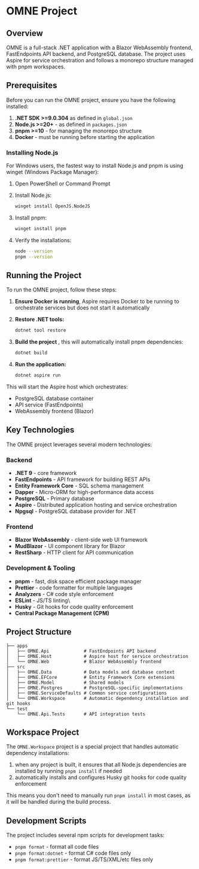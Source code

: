 # OMNE Project

## Overview

OMNE is a full-stack .NET application with a Blazor WebAssembly frontend, FastEndpoints API backend, and PostgreSQL database. The project uses Aspire for service orchestration and follows a monorepo structure managed with pnpm workspaces.

## Prerequisites

Before you can run the OMNE project, ensure you have the following installed:

1. **.NET SDK >=9.0.304** as defined in `global.json`
2. **Node.js >=20+** - as defined in `packages.json`
3. **pnpm >=10** - for managing the monorepo structure
4. **Docker** - must be running before starting the application

### Installing Node.js

For Windows users, the fastest way to install Node.js and pnpm is using winget (Windows Package Manager):

1. Open PowerShell or Command Prompt
2. Install Node.js:
   ```bash
   winget install OpenJS.NodeJS
   ```
3. Install pnpm:

   ```bash
   winget install pnpm
   ```

4. Verify the installations:
   ```bash
   node --version
   pnpm --version
   ```

## Running the Project

To run the OMNE project, follow these steps:

1. **Ensure Docker is running**, Aspire requires Docker to be running to orchestrate services but does not start it automatically

2. **Restore .NET tools:**

   ```bash
   dotnet tool restore
   ```

3. **Build the project** , this will automatically install pnpm dependencies:

   ```bash
   dotnet build
   ```

4. **Run the application:**
   ```bash
   dotnet aspire run
   ```

This will start the Aspire host which orchestrates:

- PostgreSQL database container
- API service (FastEndpoints)
- WebAssembly frontend (Blazor)

## Key Technologies

The OMNE project leverages several modern technologies:

### Backend

- **.NET 9** - core framework
- **FastEndpoints** - API framework for building REST APIs
- **Entity Framework Core** - SQL schema management
- **Dapper** - Micro-ORM for high-performance data access
- **PostgreSQL** - Primary database
- **Aspire** - Distributed application hosting and service orchestration
- **Npgsql** - PostgreSQL database provider for .NET

### Frontend

- **Blazor WebAssembly** - client-side web UI framework
- **MudBlazor** - UI component library for Blazor
- **RestSharp** - HTTP client for API communication

### Development & Tooling

- **pnpm** - fast, disk space efficient package manager
- **Prettier** - code formatter for multiple languages
- **Analyzers** - C# code style enforcement
- **ESLint** - JS/TS linting\
- **Husky** - Git hooks for code quality enforcement
- **Central Package Management (CPM)**

## Project Structure

```
├── apps
│   ├── OMNE.Api             # FastEndpoints API backend
│   ├── OMNE.Host            # Aspire host for service orchestration
│   └── OMNE.Web             # Blazor WebAssembly frontend
├── src
│   ├── OMNE.Data            # Data models and database context
│   ├── OMNE.EFCore          # Entity Framework Core extensions
│   ├── OMNE.Model           # Shared models
│   ├── OMNE.Postgres        # PostgreSQL-specific implementations
│   ├── OMNE.ServiceDefaults # Common service configurations
│   └── OMNE.Workspace       # Automatic dependency installation and git hooks
└── test
    └── OMNE.Api.Tests       # API integration tests
```

## Workspace Project

The `OMNE.Workspace` project is a special project that handles automatic dependency installations:

1. when any project is built, it ensures that all Node.js dependencies are installed by running `pnpm install` if needed
2. automatically installs and configures Husky git hooks for code quality enforcement

This means you don't need to manually run `pnpm install` in most cases, as it will be handled during the build process.

## Development Scripts

The project includes several npm scripts for development tasks:

- `pnpm format` - format all code files
- `pnpm format:dotnet` - format C# code files only
- `pnpm format:prettier` - format JS/TS/XML/etc files only
